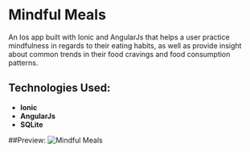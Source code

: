 # Mindful Meals
An Ios app built with Ionic and AngularJs that helps a user practice mindfulness in regards to their eating habits, as well as provide insight about common trends in their food cravings and food consumption patterns.

## Technologies Used:
* **Ionic**
* **AngularJs**
* **SQLite**

##Preview:
![Mindful Meals](https://s3.amazonaws.com/mindful-eating/Before-Form.png "Mindful Meals")

